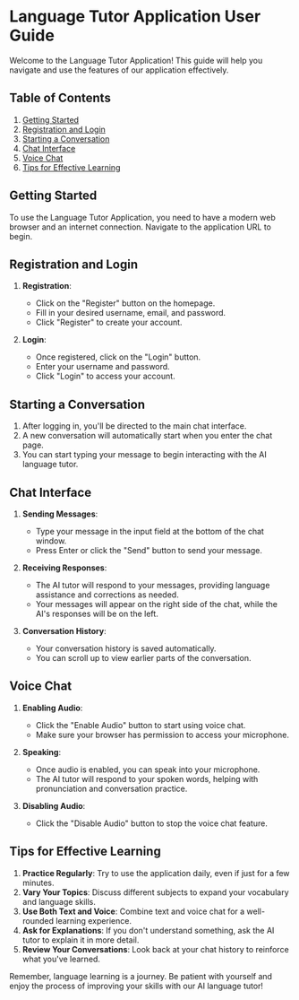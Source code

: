 # Language Tutor Application User Guide

Welcome to the Language Tutor Application! This guide will help you navigate and use the features of our application effectively.

## Table of Contents
1. [Getting Started](#getting-started)
2. [Registration and Login](#registration-and-login)
3. [Starting a Conversation](#starting-a-conversation)
4. [Chat Interface](#chat-interface)
5. [Voice Chat](#voice-chat)
6. [Tips for Effective Learning](#tips-for-effective-learning)

## Getting Started

To use the Language Tutor Application, you need to have a modern web browser and an internet connection. Navigate to the application URL to begin.

## Registration and Login

1. **Registration**: 
   - Click on the "Register" button on the homepage.
   - Fill in your desired username, email, and password.
   - Click "Register" to create your account.

2. **Login**:
   - Once registered, click on the "Login" button.
   - Enter your username and password.
   - Click "Login" to access your account.

## Starting a Conversation

1. After logging in, you'll be directed to the main chat interface.
2. A new conversation will automatically start when you enter the chat page.
3. You can start typing your message to begin interacting with the AI language tutor.

## Chat Interface

1. **Sending Messages**: 
   - Type your message in the input field at the bottom of the chat window.
   - Press Enter or click the "Send" button to send your message.

2. **Receiving Responses**: 
   - The AI tutor will respond to your messages, providing language assistance and corrections as needed.
   - Your messages will appear on the right side of the chat, while the AI's responses will be on the left.

3. **Conversation History**: 
   - Your conversation history is saved automatically.
   - You can scroll up to view earlier parts of the conversation.

## Voice Chat

1. **Enabling Audio**: 
   - Click the "Enable Audio" button to start using voice chat.
   - Make sure your browser has permission to access your microphone.

2. **Speaking**: 
   - Once audio is enabled, you can speak into your microphone.
   - The AI tutor will respond to your spoken words, helping with pronunciation and conversation practice.

3. **Disabling Audio**: 
   - Click the "Disable Audio" button to stop the voice chat feature.

## Tips for Effective Learning

1. **Practice Regularly**: Try to use the application daily, even if just for a few minutes.
2. **Vary Your Topics**: Discuss different subjects to expand your vocabulary and language skills.
3. **Use Both Text and Voice**: Combine text and voice chat for a well-rounded learning experience.
4. **Ask for Explanations**: If you don't understand something, ask the AI tutor to explain it in more detail.
5. **Review Your Conversations**: Look back at your chat history to reinforce what you've learned.

Remember, language learning is a journey. Be patient with yourself and enjoy the process of improving your skills with our AI language tutor!
